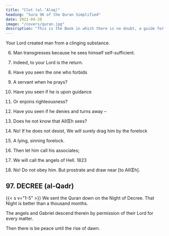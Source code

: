 ```yaml
---
title: "Clot (al-’Alaq)"
heading: "Sura 96 of the Quran Simplified"
date: 2021-04-20
image: "/covers/quran.jpg"
description: "This is the Book in which there is no doubt, a guide for the righteous."
---
```



Your Lord created man from a clinging substance.

<!-- 3. Recite, and your Lord is the most Generous –
4. Who taught by the pen –
5. Taught man that which he knew not. -->

6. Man transgresses because he sees himself self-sufficient.

8. Indeed, to your Lord is the return.
9. Have you seen the one who forbids
10. A servant when he prays?
11. Have you seen if he is upon guidance
12. Or enjoins righteousness?
13. Have you seen if he denies and turns away –
14. Does he not know that AllŒh sees?
15. No! If he does not desist, We will surely drag him by the
forelock 
16. A lying, sinning forelock.

17. Then let him call his associates;
18. We will call the angels of Hell. 1823
19. No! Do not obey him. But prostrate and draw near [to AllŒh].

<!-- 
In it descend the angels and the Spirit, by
the leave of their Lord, with every command.{{< s v="5" >}}  Peace

{{< s v="2" >}}  Created{{< s v="3" >}}  Read:{{< s v="4" >}}  He
And your Lord is the Most Generous.{{< s v="5" >}}  Taught
6. In
8. But
he considers himself exempt.
to your Lord is the return.{{< s v="9" >}}  Have{{< s v="10" >}}  A
man what he never knew.
fact, man oversteps all bounds.

7. When
you seen him who prevents?
you think he is upon guidance?
advocates righteousness?
13. Do you see how he disbelieved and turned
away?
14. Does
he not know that Allah sees?
If he does not desist, We will drag him
by the forelock.
15. No.
deceitful, sinful forelock.
17. Let
who disbelieved among the People of
the Scripture, and the Polytheists, were not
apart, until the Clear Evidence came to them.{{< s v="2" >}}  A messenger from Allah reciting purified
scripts.
them are valuable writings.
who were given the Scripture did not
splinter, except after the Clear Evidence came
to them.{{< s v="5" >}}  They were commanded only to worship Al-
lah, devoting their faith to Him alone, and to
practice regular prayer, and to give alms.
That is the upright religion.
6. Those who disbelieve among the People of
the Scripture, and the Polytheists, will be in
the Fire of Hell, where they will abide forever.
These are the worst of creatures.
7. As for those who believe and lead a right-
eous life—these are the best of creatures.
8. Their reward is with their Lord: Gardens of
Eternity beneath which rivers flow, where
they will abide forever. Allah is pleased with
them, and they are pleased with Him. That is
for whoever fears His Lord.{{< s v="4" >}}  Those
12. Or

{{< s v="16" >}}A{{< s v="1" >}}  Those{{< s v="3" >}}  In
servant when he prays?{{< s v="11" >}}  Do

man from a clot.
who taught by the pen.

him call on his gang.
18. We
will call the Guards.
do not obey him; but kneel down, and
come near.
19. No, -->


## 97. DECREE (al-Qadr)


{{< s v="1-5" >}} We sent the Quran down on the Night of Decree. That Night is better than a thousand months.

The angels and Gabriel descend therein by permission of their Lord for every matter.

Then there is be peace until the rise of dawn.


